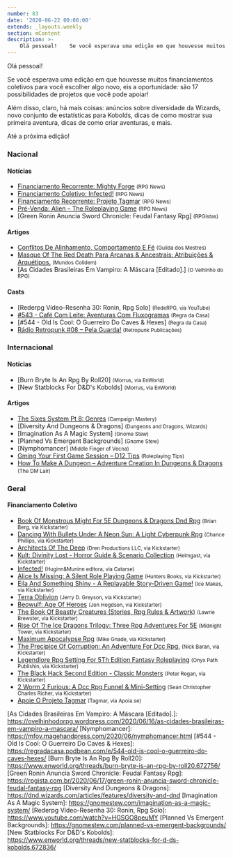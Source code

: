 ```yaml
---
number: 83
date: '2020-06-22 00:00:00'
extends: _layouts.weekly
section: mContent
description: >-
    Olá pessoal!    Se você esperava uma edição em que houvesse muitos financiamentos coletivos para você escolher algo novo, eis a oportunidade: são 17 possibilidades de projetos que você pode apoiar!    Além disso, claro, há mais coisas: anúncios sobre diversidade da Wizards, novo conjunto 
---
```


Olá pessoal!

Se você esperava uma edição em que houvesse muitos financiamentos coletivos para você escolher algo novo, eis a oportunidade: são 17 possibilidades de projetos que você pode apoiar!

Além disso, claro, há mais coisas: anúncios sobre diversidade da Wizards, novo conjunto de estatísticas para Kobolds, dicas de como mostrar sua primeira aventura, dicas de como criar aventuras, e mais.

Até a próxima edição!

### Nacional

#### Notícias

- [Financiamento Recorrente: Mighty Forge] <small>(RPG News)</small>
- [Financiamento Coletivo: Infected!] <small>(RPG News)</small>
- [Financiamento Recorrente: Projeto Tagmar] <small>(RPG News)</small>
- [Pré-Venda: Alien – The Roleplaying Game] <small>(RPG News)</small>
- [Green Ronin Anuncia Sword Chronicle: Feudal Fantasy Rpg] <small>(RPGistas)</small>

#### Artigos

- [Conflitos De Alinhamento, Comportamento E Fé] <small>(Guilda dos Mestres)</small>
- [Masque Of The Red Death Para Arcanas &amp; Ancestrais: Atribuições &amp; Arquétipos.] <small>(Mundos Colidem)</small>
- [As Cidades Brasileiras Em Vampiro: A Máscara [Editado].] <small>(O Velhinho do RPG)</small>

#### Casts

- [Rederpg Vídeo-Resenha 30: Ronin, Rpg Solo] <small>(RedeRPG, via YouTube)</small>
- [#543 - Café Com Leite: Aventuras Com Fluxogramas] <small>(Regra da Casa)</small>
- [#544 - Old Is Cool: O Guerreiro Do Caves &amp; Hexes] <small>(Regra da Casa)</small>
- [Rádio Retropunk #08 – Pela Guarda!] <small>(Retropunk Publicações)</small>

### Internacional

#### Notícias

- [Burn Bryte Is An Rpg By Roll20] <small>(Morrus, via EnWorld)</small>
- [New Statblocks For D&amp;D&#039;s Kobolds] <small>(Morrus, via EnWorld)</small>

#### Artigos

- [The Sixes System Pt 8: Genres] <small>(Campaign Mastery)</small>
- [Diversity And Dungeons &amp; Dragons] <small>(Dungeons and Dragons, Wizards)</small>
- [Imagination As A Magic System] <small>(Gnome Stew)</small>
- [Planned Vs Emergent Backgrounds] <small>(Gnome Stew)</small>
- [Nymphomancer] <small>(Middle Finger of Vecna)</small>
- [Gming Your First Game Session – D12 Tips] <small>(Roleplaying Tips)</small>
- [How To Make A Dungeon – Adventure Creation In Dungeons &amp; Dragons] <small>(The DM Lair)</small>

### Geral

#### Financiamento Coletivo

- [Book Of Monstrous Might For 5E Dungeons &amp; Dragons Dnd Rpg] <small>(Brian Berg, via Kickstarter)</small>
- [Dancing With Bullets Under A Neon Sun: A Light Cyberpunk Rpg] <small>(Chance Phillips, via Kickstarter)</small>
- [Architects Of The Deep] <small>(Dren Productions LLC, via Kickstarter)</small>
- [Kult: Divinity Lost - Horror Guide &amp; Scenario Collection] <small>(Helmgast, via Kickstarter)</small>
- [Infected!] <small>(Huginn&amp;Muninn editora, via Catarse)</small>
- [Alice Is Missing: A Silent Role Playing Game] <small>(Hunters Books, via Kickstarter)</small>
- [Eila And Something Shiny - A Replayable Story-Driven Game!] <small>(Ice Makes, via Kickstarter)</small>
- [Terra Oblivion] <small>(Jerry D. Greyson, via Kickstarter)</small>
- [Beowulf: Age Of Heroes] <small>(Jon Hogdson, via Kickstarter)</small>
- [The Book Of Beastly Creatures (Stories, Rpg Rules &amp; Artwork)] <small>(Lawrie Brewster, via Kickstarter)</small>
- [Rise Of The Ice Dragons Trilogy: Three Rpg Adventures For 5E] <small>(Midnight Tower, via Kickstarter)</small>
- [Maximum Apocalypse Rpg] <small>(Mike Gnade, via Kickstarter)</small>
- [The Precipice Of Corruption: An Adventure For Dcc Rpg.] <small>(Nick Baran, via Kickstarter)</small>
- [Legendlore Rpg Setting For 5Th Edition Fantasy Roleplaying] <small>(Onyx Path Publishin, via Kickstarter)</small>
- [The Black Hack Second Edition - Classic Monsters] <small>(Peter Regan, via Kickstarter)</small>
- [2 Worm 2 Furious: A Dcc Rpg Funnel &amp; Mini-Setting] <small>(Sean Christopher Charles Richer, via Kickstarter)</small>
- [Apoie O Projeto Tagmar] <small>(Tagmar, via Apoia.se)</small>


[Rise Of The Ice Dragons Trilogy: Three Rpg Adventures For 5E]: https://www.kickstarter.com/projects/midnight-tower/rise-of-the-ice-dragons-trilogy-a-book-of-adventures-for-5e
[The Precipice Of Corruption: An Adventure For Dcc Rpg.]: https://www.kickstarter.com/projects/breakerpressgames/the-precipice-of-corruption-an-adventure-for-dcc-rpg
[2 Worm 2 Furious: A Dcc Rpg Funnel &amp; Mini-Setting]: https://www.kickstarter.com/projects/stratosfiend-2-zine/2-worm-2-furious-a-dcc-rpg-funnel-and-mini-setting
[The Black Hack Second Edition - Classic Monsters]: https://www.kickstarter.com/projects/1730454032/the-black-hack-second-edition-classic-monsters
[Architects Of The Deep]: https://www.kickstarter.com/projects/drenproductions/architects-of-the-deep
[Book Of Monstrous Might For 5E Dungeons &amp; Dragons Dnd Rpg]: https://www.kickstarter.com/projects/brianberg/book-of-monstrous-might-for-5e-dungeons-and-dragons-dnd-rpg
[Terra Oblivion]: https://www.kickstarter.com/projects/1269000670/terra-oblivion
[The Book Of Beastly Creatures (Stories, Rpg Rules &amp; Artwork)]: https://www.kickstarter.com/projects/lawriebrewster/the-book-of-beastly-creatures-stories-rpg-rules-and-artwork
[Kult: Divinity Lost - Horror Guide &amp; Scenario Collection]: https://www.kickstarter.com/projects/helmgast/kult-divinity-lost-horror-guide-and-scenario-collection
[Beowulf: Age Of Heroes]: https://www.kickstarter.com/projects/jonhodgsonmaptiles2/beowulf-age-of-heroes
[Legendlore Rpg Setting For 5Th Edition Fantasy Roleplaying]: https://www.kickstarter.com/projects/339646881/legendlore-rpg-setting-for-5th-edition-fantasy-roleplaying-0
[Eila And Something Shiny - A Replayable Story-Driven Game!]: https://www.kickstarter.com/projects/36768726/eila-and-something-shiny
[Dancing With Bullets Under A Neon Sun: A Light Cyberpunk Rpg]: https://www.kickstarter.com/projects/apollyonpress/dancing-with-bullets-under-a-neon-sun-a-light-cyberpunk-rpg
[Maximum Apocalypse Rpg]: https://www.kickstarter.com/projects/mikegnade/maximum-apocalypse-rpg
[Alice Is Missing: A Silent Role Playing Game]: https://www.kickstarter.com/projects/huntersbooks/alice-is-missing-a-silent-role-playing-game
[Financiamento Recorrente: Mighty Forge]: https://newsrpg.wordpress.com/2020/06/17/financiamento-recorrente-mighty-forge/
[Financiamento Coletivo: Infected!]: https://newsrpg.wordpress.com/2020/06/20/financiamento-coletivo/
[Infected!]: https://www.catarse.me/infected_rpg
[Financiamento Recorrente: Projeto Tagmar]: https://newsrpg.wordpress.com/2020/06/18/financiamento-recorrente-projeto-tagmar/
[Apoie O Projeto Tagmar]: https://apoia.se/tagmar
[The Sixes System Pt 8: Genres]: http://www.campaignmastery.com/blog/the-sixes-system-pt-8-genres/
[Conflitos De Alinhamento, Comportamento E Fé]: http://guildadosmestres.com.br/2020/06/15/conflitos-de-alinhamento-comportamento-e-fe/
[Masque Of The Red Death Para Arcanas &amp; Ancestrais: Atribuições &amp; Arquétipos.]: https://www.mundoscolidem.com.br/masque-of-the-red-death-arcanas-ancestrais-parte2/
[Gming Your First Game Session – D12 Tips]: https://www.roleplayingtips.com/running-games/gming-your-first-game-session-d12-tips-2/
[#543 - Café Com Leite: Aventuras Com Fluxogramas]: https://regradacasa.podbean.com/e/543-cafe-com-leite-aventuras-com-fluxogramas/
[Pré-Venda: Alien – The Roleplaying Game]: https://newsrpg.wordpress.com/2020/06/16/pre-venda-alien-the-roleplaying-game/
[How To Make A Dungeon – Adventure Creation In Dungeons &amp; Dragons]: https://www.thedmlair.com/2020/06/16/how-to-make-a-dungeon-adventure-creation-in-dungeons-dragons/
[Rádio Retropunk #08 – Pela Guarda!]: https://retropunk.com.br/editora/radio-retropunk-08-pela-guarda/
[As Cidades Brasileiras Em Vampiro: A Máscara [Editado].]: https://ovelhinhodorpg.wordpress.com/2020/06/16/as-cidades-brasileiras-em-vampiro-a-mascara/
[Nymphomancer]: https://mfov.magehandpress.com/2020/06/nymphomancer.html
[#544 - Old Is Cool: O Guerreiro Do Caves &amp; Hexes]: https://regradacasa.podbean.com/e/544-old-is-cool-o-guerreiro-do-caves-hexes/
[Burn Bryte Is An Rpg By Roll20]: https://www.enworld.org/threads/burn-bryte-is-an-rpg-by-roll20.672756/
[Green Ronin Anuncia Sword Chronicle: Feudal Fantasy Rpg]: https://rpgista.com.br/2020/06/17/green-ronin-anuncia-sword-chronicle-feudal-fantasy-rpg
[Diversity And Dungeons &amp; Dragons]: https://dnd.wizards.com/articles/features/diversity-and-dnd
[Imagination As A Magic System]: https://gnomestew.com/imagination-as-a-magic-system/
[Rederpg Vídeo-Resenha 30: Ronin, Rpg Solo]: https://www.youtube.com/watch?v=HGSGO8peuMY
[Planned Vs Emergent Backgrounds]: https://gnomestew.com/planned-vs-emergent-backgrounds/
[New Statblocks For D&amp;D&#039;s Kobolds]: https://www.enworld.org/threads/new-statblocks-for-d-ds-kobolds.672836/
